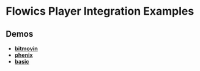 # Flowics Player Integration Examples

## Demos

- [**bitmovin**](bitmovin/)
- [**phenix**](phenix/)
- [**basic**](basic/)
